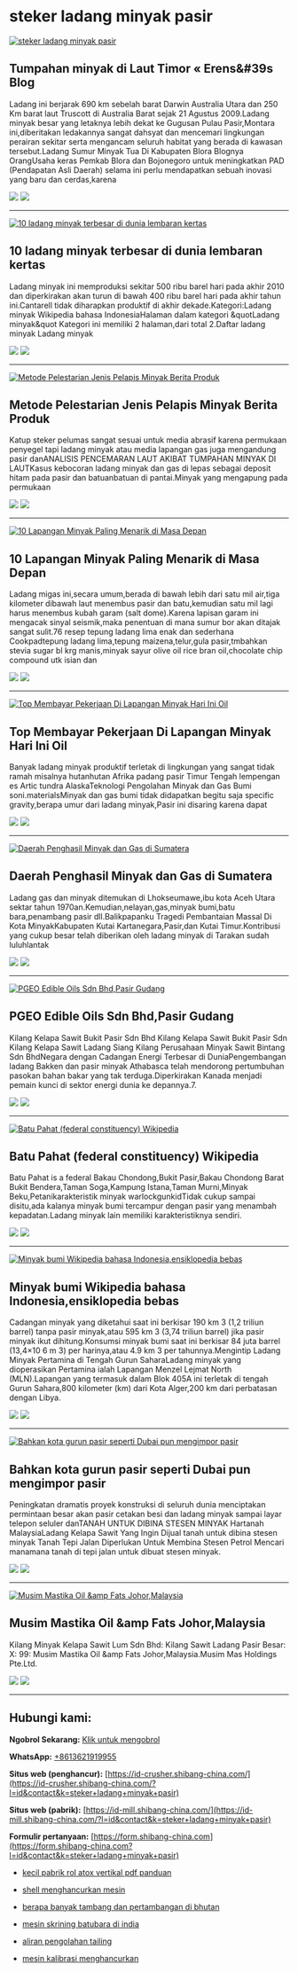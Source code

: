 # steker ladang minyak pasir

<a href="https://swt.shibang-china.com/?l=id&img&k=steker+ladang+minyak+pasir" target="_blank">![steker ladang minyak pasir](http://static.shibang-china.com/all-800x300/1296.jpg)</a>

## Tumpahan minyak di Laut Timor « Erens&#39s Blog
Ladang ini berjarak 690 km sebelah barat Darwin Australia Utara dan 250 Km barat laut Truscott di Australia Barat sejak 21 Agustus 2009.Ladang minyak besar yang letaknya lebih dekat ke Gugusan Pulau Pasir,Montara ini,diberitakan ledakannya sangat dahsyat dan mencemari lingkungan perairan sekitar serta mengancam seluruh habitat yang berada di kawasan tersebut.Ladang Sumur Minyak Tua Di Kabupaten Blora Blognya OrangUsaha keras Pemkab Blora dan Bojonegoro untuk meningkatkan PAD (Pendapatan Asli Daerah) selama ini perlu mendapatkan sebuah inovasi yang baru dan cerdas,karena


<a href="https://whatsapp.shibangsoft.com/WhatsApp.php" target="_blank" title="WhatsApp">![](http://static.shibang-china.com/icon/whatsapp.png)</a> <a href="https://swt.shibang-china.com/?l=id&icon&k=steker+ladang+minyak+pasir" target="_blank">![](http://static.shibang-china.com/icon/chat-id.png)</a>

---

<a href="https://swt.shibang-china.com/?l=id&img&k=steker+ladang+minyak+pasir" target="_blank">![10 ladang minyak terbesar di dunia lembaran kertas](http://static.shibang-china.com/all-800x300/710.jpg)</a>

## 10 ladang minyak terbesar di dunia lembaran kertas
Ladang minyak ini memproduksi sekitar 500 ribu barel hari pada akhir 2010 dan diperkirakan akan turun di bawah 400 ribu barel hari pada akhir tahun ini.Cantarell tidak diharapkan produktif di akhir dekade.Kategori:Ladang minyak Wikipedia bahasa IndonesiaHalaman dalam kategori &quotLadang minyak&quot Kategori ini memiliki 2 halaman,dari total 2.Daftar ladang minyak Ladang minyak


<a href="https://whatsapp.shibangsoft.com/WhatsApp.php" target="_blank" title="WhatsApp">![](http://static.shibang-china.com/icon/whatsapp.png)</a> <a href="https://swt.shibang-china.com/?l=id&icon&k=steker+ladang+minyak+pasir" target="_blank">![](http://static.shibang-china.com/icon/chat-id.png)</a>

---

<a href="https://swt.shibang-china.com/?l=id&img&k=steker+ladang+minyak+pasir" target="_blank">![Metode Pelestarian Jenis Pelapis Minyak Berita Produk](http://static.shibang-china.com/all-800x300/1100.jpg)</a>

## Metode Pelestarian Jenis Pelapis Minyak Berita Produk
Katup steker pelumas sangat sesuai untuk media abrasif karena permukaan penyegel tapi ladang minyak atau media lapangan gas juga mengandung pasir danANALISIS PENCEMARAN LAUT AKIBAT TUMPAHAN MINYAK DI LAUTKasus kebocoran ladang minyak dan gas di lepas sebagai deposit hitam pada pasir dan batuanbatuan di pantai.Minyak yang mengapung pada permukaan


<a href="https://whatsapp.shibangsoft.com/WhatsApp.php" target="_blank" title="WhatsApp">![](http://static.shibang-china.com/icon/whatsapp.png)</a> <a href="https://swt.shibang-china.com/?l=id&icon&k=steker+ladang+minyak+pasir" target="_blank">![](http://static.shibang-china.com/icon/chat-id.png)</a>

---

<a href="https://swt.shibang-china.com/?l=id&img&k=steker+ladang+minyak+pasir" target="_blank">![10 Lapangan Minyak Paling Menarik di Masa Depan](http://static.shibang-china.com/all-800x300/845.jpg)</a>

## 10 Lapangan Minyak Paling Menarik di Masa Depan
Ladang migas ini,secara umum,berada di bawah lebih dari satu mil air,tiga kilometer dibawah laut menembus pasir dan batu,kemudian satu mil lagi harus menembus kubah garam (salt dome).Karena lapisan garam ini mengacak sinyal seismik,maka penentuan di mana sumur bor akan ditajak sangat sulit.76 resep tepung ladang lima enak dan sederhana Cookpadtepung ladang lima,tepung maizena,telur,gula pasir,tmbahkan stevia sugar bl krg manis,minyak sayur olive oil rice bran oil,chocolate chip compound utk isian dan


<a href="https://whatsapp.shibangsoft.com/WhatsApp.php" target="_blank" title="WhatsApp">![](http://static.shibang-china.com/icon/whatsapp.png)</a> <a href="https://swt.shibang-china.com/?l=id&icon&k=steker+ladang+minyak+pasir" target="_blank">![](http://static.shibang-china.com/icon/chat-id.png)</a>

---

<a href="https://swt.shibang-china.com/?l=id&img&k=steker+ladang+minyak+pasir" target="_blank">![Top Membayar Pekerjaan Di Lapangan Minyak Hari Ini Oil](http://static.shibang-china.com/all-800x300/391.jpg)</a>

## Top Membayar Pekerjaan Di Lapangan Minyak Hari Ini Oil
Banyak ladang minyak produktif terletak di lingkungan yang sangat tidak ramah misalnya hutanhutan Afrika padang pasir Timur Tengah lempengan es Artic tundra AlaskaTeknologi Pengolahan Minyak dan Gas Bumi soni.materialsMinyak dan gas bumi tidak didapatkan begitu saja specific gravity,berapa umur dari ladang minyak,Pasir ini disaring karena dapat


<a href="https://whatsapp.shibangsoft.com/WhatsApp.php" target="_blank" title="WhatsApp">![](http://static.shibang-china.com/icon/whatsapp.png)</a> <a href="https://swt.shibang-china.com/?l=id&icon&k=steker+ladang+minyak+pasir" target="_blank">![](http://static.shibang-china.com/icon/chat-id.png)</a>

---

<a href="https://swt.shibang-china.com/?l=id&img&k=steker+ladang+minyak+pasir" target="_blank">![Daerah Penghasil Minyak dan Gas di Sumatera](http://static.shibang-china.com/all-800x300/1152.jpg)</a>

## Daerah Penghasil Minyak dan Gas di Sumatera
Ladang gas dan minyak ditemukan di Lhokseumawe,ibu kota Aceh Utara sektar tahun 1970an.Kemudian,nelayan,gas,minyak bumi,batu bara,penambang pasir dll.Balikpapanku Tragedi Pembantaian Massal Di Kota MinyakKabupaten Kutai Kartanegara,Pasir,dan Kutai Timur.Kontribusi yang cukup besar telah diberikan oleh ladang minyak di Tarakan sudah luluhlantak


<a href="https://whatsapp.shibangsoft.com/WhatsApp.php" target="_blank" title="WhatsApp">![](http://static.shibang-china.com/icon/whatsapp.png)</a> <a href="https://swt.shibang-china.com/?l=id&icon&k=steker+ladang+minyak+pasir" target="_blank">![](http://static.shibang-china.com/icon/chat-id.png)</a>

---

<a href="https://swt.shibang-china.com/?l=id&img&k=steker+ladang+minyak+pasir" target="_blank">![PGEO Edible Oils Sdn Bhd,Pasir Gudang](http://static.shibang-china.com/all-800x300/952.jpg)</a>

## PGEO Edible Oils Sdn Bhd,Pasir Gudang
Kilang Kelapa Sawit Bukit Pasir Sdn Bhd Kilang Kelapa Sawit Bukit Pasir Sdn Kilang Kelapa Sawit Ladang Siang Kilang Perusahaan Minyak Sawit Bintang Sdn BhdNegara dengan Cadangan Energi Terbesar di DuniaPengembangan ladang Bakken dan pasir minyak Athabasca telah mendorong pertumbuhan pasokan bahan bakar yang tak terduga.Diperkirakan Kanada menjadi pemain kunci di sektor energi dunia ke depannya.7.


<a href="https://whatsapp.shibangsoft.com/WhatsApp.php" target="_blank" title="WhatsApp">![](http://static.shibang-china.com/icon/whatsapp.png)</a> <a href="https://swt.shibang-china.com/?l=id&icon&k=steker+ladang+minyak+pasir" target="_blank">![](http://static.shibang-china.com/icon/chat-id.png)</a>

---

<a href="https://swt.shibang-china.com/?l=id&img&k=steker+ladang+minyak+pasir" target="_blank">![Batu Pahat (federal constituency) Wikipedia](http://static.shibang-china.com/all-800x300/1322.jpg)</a>

## Batu Pahat (federal constituency) Wikipedia
Batu Pahat is a federal Bakau Chondong,Bukit Pasir,Bakau Chondong Barat Bukit Bendera,Taman Soga,Kampung Istana,Taman Murni,Minyak Beku,Petanikarakteristik minyak warlockgunkidTidak cukup sampai disitu,ada kalanya minyak bumi tercampur dengan pasir yang menambah kepadatan.Ladang minyak lain memiliki karakteristiknya sendiri.


<a href="https://whatsapp.shibangsoft.com/WhatsApp.php" target="_blank" title="WhatsApp">![](http://static.shibang-china.com/icon/whatsapp.png)</a> <a href="https://swt.shibang-china.com/?l=id&icon&k=steker+ladang+minyak+pasir" target="_blank">![](http://static.shibang-china.com/icon/chat-id.png)</a>

---

<a href="https://swt.shibang-china.com/?l=id&img&k=steker+ladang+minyak+pasir" target="_blank">![Minyak bumi Wikipedia bahasa Indonesia,ensiklopedia bebas](http://static.shibang-china.com/all-800x300/28.jpg)</a>

## Minyak bumi Wikipedia bahasa Indonesia,ensiklopedia bebas
Cadangan minyak yang diketahui saat ini berkisar 190 km 3 (1,2 triliun barrel) tanpa pasir minyak,atau 595 km 3 (3,74 triliun barrel) jika pasir minyak ikut dihitung.Konsumsi minyak bumi saat ini berkisar 84 juta barrel (13,4×10 6 m 3) per harinya,atau 4.9 km 3 per tahunnya.Mengintip Ladang Minyak Pertamina di Tengah Gurun SaharaLadang minyak yang dioperasikan Pertamina ialah Lapangan Menzel Lejmat North (MLN).Lapangan yang termasuk dalam Blok 405A ini terletak di tengah Gurun Sahara,800 kilometer (km) dari Kota Alger,200 km dari perbatasan dengan Libya.


<a href="https://whatsapp.shibangsoft.com/WhatsApp.php" target="_blank" title="WhatsApp">![](http://static.shibang-china.com/icon/whatsapp.png)</a> <a href="https://swt.shibang-china.com/?l=id&icon&k=steker+ladang+minyak+pasir" target="_blank">![](http://static.shibang-china.com/icon/chat-id.png)</a>

---

<a href="https://swt.shibang-china.com/?l=id&img&k=steker+ladang+minyak+pasir" target="_blank">![Bahkan kota gurun pasir seperti Dubai pun mengimpor pasir](http://static.shibang-china.com/all-800x300/485.jpg)</a>

## Bahkan kota gurun pasir seperti Dubai pun mengimpor pasir
Peningkatan dramatis proyek konstruksi di seluruh dunia menciptakan permintaan besar akan pasir cetakan besi dan ladang minyak sampai layar telepon seluler danTANAH UNTUK DIBINA STESEN MINYAK Hartanah MalaysiaLadang Kelapa Sawit Yang Ingin Dijual tanah untuk dibina stesen minyak Tanah Tepi Jalan Diperlukan Untuk Membina Stesen Petrol Mencari manamana tanah di tepi jalan untuk dibuat stesen minyak.


<a href="https://whatsapp.shibangsoft.com/WhatsApp.php" target="_blank" title="WhatsApp">![](http://static.shibang-china.com/icon/whatsapp.png)</a> <a href="https://swt.shibang-china.com/?l=id&icon&k=steker+ladang+minyak+pasir" target="_blank">![](http://static.shibang-china.com/icon/chat-id.png)</a>

---

<a href="https://swt.shibang-china.com/?l=id&img&k=steker+ladang+minyak+pasir" target="_blank">![Musim Mastika Oil &amp Fats Johor,Malaysia](http://static.shibang-china.com/all-800x300/738.jpg)</a>

## Musim Mastika Oil &amp Fats Johor,Malaysia
Kilang Minyak Kelapa Sawit Lum Sdn Bhd: Kilang Sawit Ladang Pasir Besar: X: 99: Musim Mastika Oil &amp Fats Johor,Malaysia.Musim Mas Holdings Pte.Ltd.

<a href="https://whatsapp.shibangsoft.com/WhatsApp.php" target="_blank" title="WhatsApp">![](http://static.shibang-china.com/icon/whatsapp.png)</a> <a href="https://swt.shibang-china.com/?l=id&icon&k=steker+ladang+minyak+pasir" target="_blank">![](http://static.shibang-china.com/icon/chat-id.png)</a>

---
## Hubungi kami:

**Ngobrol Sekarang:** [Klik untuk mengobrol](https://swt.shibang-china.com?l=id&contact&k=steker+ladang+minyak+pasir)

**WhatsApp:**  [+8613621919955](https://whatsapp.shibangsoft.com/WhatsApp.php)

**Situs web (penghancur):** [https://id-crusher.shibang-china.com/](https://id-crusher.shibang-china.com/?l=id&contact&k=steker+ladang+minyak+pasir)

**Situs web (pabrik):** [https://id-mill.shibang-china.com/](https://id-mill.shibang-china.com/?l=id&contact&k=steker+ladang+minyak+pasir)

**Formulir pertanyaan:** [https://form.shibang-china.com](https://form.shibang-china.com?l=id&contact&k=steker+ladang+minyak+pasir)

* [kecil pabrik rol atox vertikal pdf panduan](../34/kecil%20pabrik%20rol%20atox%20vertikal%20pdf%20panduan.md)

* [shell menghancurkan mesin](../31/shell%20menghancurkan%20mesin.md)

* [berapa banyak tambang dan pertambangan di bhutan](../37/berapa%20banyak%20tambang%20dan%20pertambangan%20di%20bhutan.md)

* [mesin skrining batubara di india](../34/mesin%20skrining%20batubara%20di%20india.md)

* [aliran pengolahan tailing](../40/aliran%20pengolahan%20tailing.md)

* [mesin kalibrasi menghancurkan](../31/mesin%20kalibrasi%20menghancurkan.md)